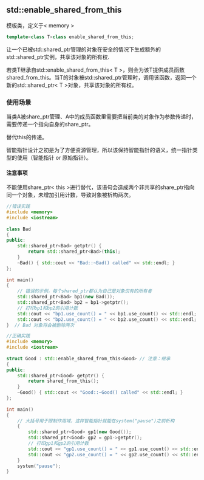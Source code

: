 ## std::enable_shared_from_this

模板类，定义于< memory >

```cpp
template<class T>class enable_shared_from_this;
```

让一个已被std::shared_ptr管理的对象在安全的情况下生成额外的std::shared_ptr实例，共享该对象的所有权.

若类T继承自std::enable_shared_from_this< T >，则会为该T提供成员函数shared_from_this。当T的对象被std::shared_ptr管理时，调用该函数，返回一个新的std::shared_ptr< T >对象，共享该对象的所有权。

### 使用场景

当类A被share_ptr管理、A中的成员函数里需要把当前类的对象作为参数传递时，需要传递一个指向自身的share_ptr。

替代this的传递。

智能指针设计之初是为了方便资源管理，所以该保持智能指针的语义，统一指针类型的使用（智能指针 or 原始指针）。

#### 注意事项

不能使用share_ptr< this >进行替代，该语句会造成两个非共享的share_ptr指向同一个对象，未增加引用计数，导致对象被析构两次。

```cpp
//错误实践
#include <memory>
#include <iostream>
 
class Bad
{
public:
	std::shared_ptr<Bad> getptr() {
		return std::shared_ptr<Bad>(this);
	}
	~Bad() { std::cout << "Bad::~Bad() called" << std::endl; }
};
 
int main()
{
	// 错误的示例，每个shared_ptr都认为自己是对象仅有的所有者
	std::shared_ptr<Bad> bp1(new Bad());
	std::shared_ptr<Bad> bp2 = bp1->getptr();
	// 打印bp1和bp2的引用计数
	std::cout << "bp1.use_count() = " << bp1.use_count() << std::endl;
	std::cout << "bp2.use_count() = " << bp2.use_count() << std::endl;
}  // Bad 对象将会被删除两次
```

```cpp
//正确实践
#include <memory>
#include <iostream>
 
struct Good : std::enable_shared_from_this<Good> // 注意：继承
{
public:
	std::shared_ptr<Good> getptr() {
		return shared_from_this();
	}
	~Good() { std::cout << "Good::~Good() called" << std::endl; }
};
 
int main()
{
	// 大括号用于限制作用域，这样智能指针就能在system("pause")之前析构
	{
		std::shared_ptr<Good> gp1(new Good());
		std::shared_ptr<Good> gp2 = gp1->getptr();
		// 打印gp1和gp2的引用计数
		std::cout << "gp1.use_count() = " << gp1.use_count() << std::endl;
		std::cout << "gp2.use_count() = " << gp2.use_count() << std::endl;
	}
	system("pause");
} 
```

